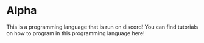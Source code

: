 # Alpha
This is a programming language that is run on discord! You can find tutorials on how to program in this programming language here!
